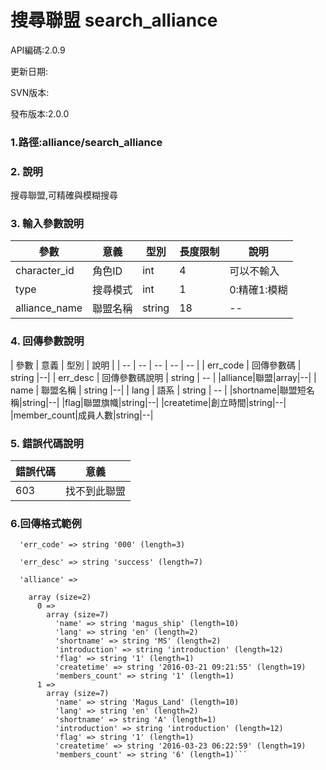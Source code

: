 # 搜尋聯盟 search_alliance




API編碼:2.0.9





更新日期:

> 

SVN版本:

> 

發布版本:2.0.0
### 1.路徑:alliance/search_alliance

### 2. 說明

搜尋聯盟,可精確與模糊搜尋
### 3. 輸入參數說明
| 參數 | 意義 | 型別 |長度限制| 說明 |
| -- | -- | -- | -- | -- |
|character_id |角色ID|int|4|可以不輸入|
|type|搜尋模式|int|1|0:精確1:模糊|
|alliance_name|聯盟名稱|string|18|--|



### 4. 回傳參數說明
| 參數 | 意義 | 型別 | 說明 |
| -- | -- | -- | -- | -- |
| err_code | 回傳參數碼 | string |--|
| err_desc | 回傳參數碼說明 | string | -- |
|alliance|聯盟|array|--|
| name | 聯盟名稱 | string |--|
| lang | 語系 | string | -- |
|shortname|聯盟短名稱|string|--|
|flag|聯盟旗幟|string|--|
|createtime|創立時間|string|--|
|member_count|成員人數|string|--|



### 5. 錯誤代碼說明
|錯誤代碼|意義|
|--|--|
|603|找不到此聯盟|
### 6.回傳格式範例

```array (size=3)
  'err_code' => string '000' (length=3)
  
  'err_desc' => string 'success' (length=7)
  
  'alliance' => 
  
    array (size=2)
      0 => 
        array (size=7)
          'name' => string 'magus_ship' (length=10)
          'lang' => string 'en' (length=2)
          'shortname' => string 'MS' (length=2)
          'introduction' => string 'introduction' (length=12)
          'flag' => string '1' (length=1)
          'createtime' => string '2016-03-21 09:21:55' (length=19)
          'members_count' => string '1' (length=1)
      1 => 
        array (size=7)
          'name' => string 'Magus_Land' (length=10)
          'lang' => string 'en' (length=2)
          'shortname' => string 'A' (length=1)
          'introduction' => string 'introduction' (length=12)
          'flag' => string '1' (length=1)
          'createtime' => string '2016-03-23 06:22:59' (length=19)
          'members_count' => string '6' (length=1)```